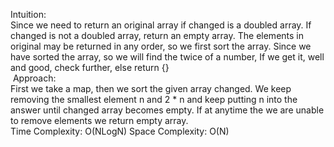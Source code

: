 Intuition:<br>
Since we need to return an original array if changed is a doubled array. If changed is not a doubled array, return an empty array. The elements in original may be returned in any order, so we first sort the array.<bt>
Since we have sorted the array, so we will find the twice of a number, If we get it, well and good, check further, else return {}<br>
​
Approach:<br>
First we take a map, then we sort the given array changed.
We keep removing the smallest element n and 2 * n and keep putting n into the answer until changed array becomes empty.
If at anytime the we are unable to remove elements we return empty array.
<br>
Time Complexity: O(NLogN)
Space Complexity: O(N)